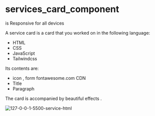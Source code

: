 # services_card_component

is Responsive for all devices 

A service card is a card that you worked on in the following language:
- HTML
- CSS
- JavaScript
- Tailwindcss

Its contents are:
- icon , form fontawesome.com CDN
- Title
- Paragraph

The card is accompanied by beautiful effects .

![127-0-0-1-5500-service-html](https://github.com/Aziz-Samouh-Dev/services_card_component/assets/58532150/0fe29b97-181f-4b6c-8570-63994fb17e24)

